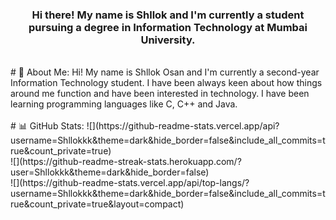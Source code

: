 <h3 align = "center">Hi there! My name is Shllok and I'm currently a student pursuing a degree in Information Technology at Mumbai University.</h3>
<br>
# 💫 About Me: Hi! My name is Shllok Osan and I'm currently a second-year Information Technology student. 
I have been always keen about how things around me function and have been interested in technology.
I have been learning programming languages like C, C++ and Java.
<br> <br>
# 📊 GitHub Stats:
![](https://github-readme-stats.vercel.app/api?username=Shllokkk&theme=dark&hide_border=false&include_all_commits=true&count_private=true)<br/>
![](https://github-readme-streak-stats.herokuapp.com/?user=Shllokkk&theme=dark&hide_border=false)<br/>
![](https://github-readme-stats.vercel.app/api/top-langs/?username=Shllokkk&theme=dark&hide_border=false&include_all_commits=true&count_private=true&layout=compact)
